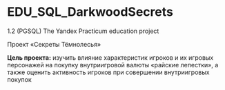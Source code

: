 # EDU_SQL_DarkwoodSecrets
1.2 (PGSQL) The Yandex Practicum education project

Проект «Секреты Тёмнолесья»

**Цель проекта:** изучить влияние характеристик игроков и их игровых персонажей на покупку внутриигровой валюты «райские лепестки», а также оценить активность игроков при совершении внутриигровых покупок
